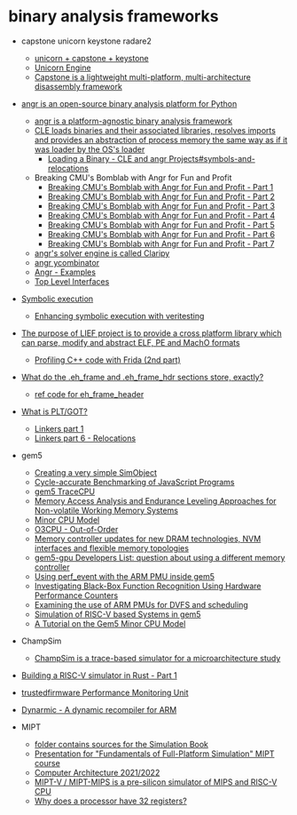 # binary analysis frameworks

+ capstone unicorn keystone radare2
    + [unicorn + capstone + keystone](https://www.xandora.io/opensource)
    + [Unicorn Engine](https://github.com/unicorn-engine/unicorn)
    + [Capstone is a lightweight multi-platform, multi-architecture disassembly framework](https://www.capstone-engine.org/)

+ [angr is an open-source binary analysis platform for Python](https://angr.io)
    + [angr is a platform-agnostic binary analysis framework](https://github.com/angr/angr)
    + [CLE loads binaries and their associated libraries, resolves imports and provides an abstraction of process memory the same way as if it was loader by the OS's loader](https://github.com/angr/cle)
        + [Loading a Binary - CLE and angr Projects#symbols-and-relocations](https://github.com/angr/angr-doc/blob/master/docs/loading.md#symbols-and-relocations)
    + Breaking CMU's Bomblab with Angr for Fun and Profit
        + [Breaking CMU's Bomblab with Angr for Fun and Profit - Part 1](https://fanpu.io/2020/07/30/breaking-cmu-bomblab-with-angr-for-fun-and-profit-part-1/)
        + [Breaking CMU's Bomblab with Angr for Fun and Profit - Part 2](https://fanpu.io/2020/07/31/breaking-cmu-bomblab-with-angr-for-fun-and-profit-part-2/)
        + [Breaking CMU's Bomblab with Angr for Fun and Profit - Part 3](https://fanpu.io/2020/08/01/breaking-cmu-bomblab-with-angr-for-fun-and-profit-part-3/)
        + [Breaking CMU's Bomblab with Angr for Fun and Profit - Part 4](https://fanpu.io/2020/08/02/breaking-cmu-bomblab-with-angr-for-fun-and-profit-part-4/)
        + [Breaking CMU's Bomblab with Angr for Fun and Profit - Part 5](https://fanpu.io/2020/08/02/breaking-cmu-bomblab-with-angr-for-fun-and-profit-part-5/)
        + [Breaking CMU's Bomblab with Angr for Fun and Profit - Part 6](https://fanpu.io/2020/08/02/breaking-cmu-bomblab-with-angr-for-fun-and-profit-part-6/)
        + [Breaking CMU's Bomblab with Angr for Fun and Profit - Part 7](https://fanpu.io/2020/08/02/breaking-cmu-bomblab-with-angr-for-fun-and-profit-part-7/)
    + [angr's solver engine is called Claripy](https://docs.angr.io/advanced-topics/claripy)
    + [angr ycombinator](https://news.ycombinator.com/item?id=17112998)
    + [Angr - Examples](https://book.hacktricks.xyz/reversing-and-exploiting/reversing-tools-basic-methods/angr/angr-examples)
    + [Top Level Interfaces](https://docs.angr.io/core-concepts/toplevel)
+ [Symbolic execution](https://alastairreid.github.io/RelatedWork/notes/symbolic-execution/)
    + [Enhancing symbolic execution with veritesting](https://alastairreid.github.io/RelatedWork/papers/avgerinos:icse:2014/)

+ [The purpose of LIEF project is to provide a cross platform library which can parse, modify and abstract ELF, PE and MachO formats](https://github.com/lief-project/LIEF)
    + [Profiling C++ code with Frida (2nd part)](https://lief-project.github.io/blog/2021-04-08-profiling-cpp-code-with-frida-part2/)

+ [What do the .eh_frame and .eh_frame_hdr sections store, exactly?](https://stackoverflow.com/questions/14091231/what-do-the-eh-frame-and-eh-frame-hdr-sections-store-exactly)
    + [ref code for eh_frame_header](https://github.com/mclinker/mclinker)

+ [What is PLT/GOT?](https://reverseengineering.stackexchange.com/questions/1992/what-is-plt-got)
    + [Linkers part 1](https://www.airs.com/blog/archives/38)
    + [Linkers part 6 - Relocations](https://www.airs.com/blog/archives/43)

+ gem5
    + [Creating a very simple SimObject](https://www.gem5.org/documentation/learning_gem5/part2/helloobject/)
    + [Cycle-accurate Benchmarking of JavaScript Programs](http://www2.imm.dtu.dk/pubdb/pubs/6276-full.html)
    + [gem5 TraceCPU](https://www.gem5.org/documentation/general_docs/cpu_models/TraceCPU)
    + [Memory Access Analysis and Endurance Leveling Approaches for Non-volatile Working Memory Systems](https://daes.cs.tu-dortmund.de/storages/daes-cs/r/Bilder/Beschaeftigte/Christian_Hakert/publications/2019-hakert.pdf)
    + [Minor CPU Model](https://www.gem5.org/documentation/general_docs/cpu_models/minor_cpu)
    + [O3CPU - Out-of-Order](https://www.gem5.org/documentation/general_docs/cpu_models/O3CPU)
    + [Memory controller updates for new DRAM technologies, NVM interfaces and flexible memory topologies](https://www.gem5.org/2020/05/27/memory-controller.html)
    + [gem5-gpu Developers List: question about using a different memory controller](https://groups.google.com/g/gem5-gpu-dev/c/AZFYoKzrD3I?pli=1)
    + [Using perf_event with the ARM PMU inside gem5](https://stackoverflow.com/questions/63988672/using-perf-event-with-the-arm-pmu-inside-gem5)
    + [Investigating Black-Box Function Recognition Using Hardware Performance Counters](https://arxiv.org/pdf/2204.11639.pdf)
    + [Examining the use of ARM PMUs for DVFS and scheduling](https://teh6.host.cs.st-andrews.ac.uk/files/coursework-reports/CS5199-Report.pdf)
    + [Simulation of RISC-V based Systems in gem5](https://cfaed.tu-dresden.de/files/Images/people/chair-cc/theses/1808_Scheffel.pdf)
    + [A Tutorial on the Gem5 Minor CPU Model](https://nitish2112.github.io/post/gem5-minor-cpu/)

+ ChampSim
    + [ChampSim is a trace-based simulator for a microarchitecture study](https://github.com/ChampSim/ChampSim)

+ [Building a RISC-V simulator in Rust - Part 1](https://gregchadwick.co.uk/blog/building-rrs-pt1/)

+ [trustedfirmware Performance Monitoring Unit](https://trustedfirmware-a.readthedocs.io/en/latest/perf/performance-monitoring-unit.html)

+ [Dynarmic - A dynamic recompiler for ARM](https://github.com/merryhime/dynarmic)

+ MIPT
    + [folder contains sources for the Simulation Book](https://github.com/grigory-rechistov/simbook)
    + [Presentation for "Fundamentals of Full-Platform Simulation" MIPT course](https://github.com/yulyugin/sim-lectures)
    + [Computer Architecture 2021/2022](https://mipt-ilab.github.io/mipt-mips/)
    + [MIPT-V / MIPT-MIPS is a pre-silicon simulator of MIPS and RISC-V CPU](https://github.com/MIPT-ILab/mipt-mips)
    + [Why does a processor have 32 registers?](https://cs.stackexchange.com/questions/22589/why-does-a-processor-have-32-registers)
